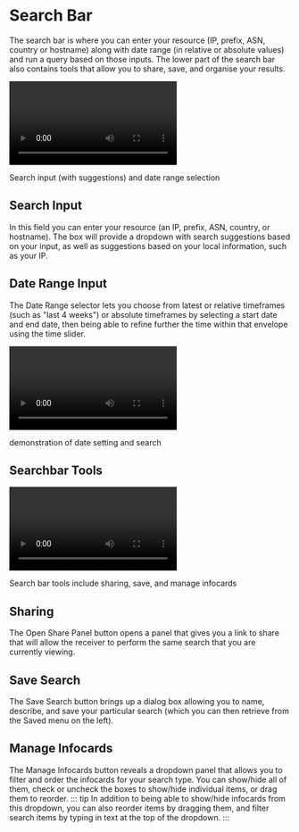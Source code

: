# Search Bar

The search bar is where you can enter your resource (IP, prefix, ASN, country or hostname) along with date range (in relative or absolute values) and run a query based on those inputs. The lower part of the search bar also contains tools that allow you to share, save, and organise your results.
 
 ![searchbar video](/docs/videos/searchbar.mp4)
<figcaption>Search input (with suggestions) and date range selection</figcaption>

## Search Input

In this field you can enter your resource (an IP, prefix, ASN, country, or hostname). The box will provide a dropdown with search suggestions based on your input, as well as suggestions based on your local information, such as your IP.


## Date Range Input

The Date Range selector lets you choose from latest or relative timeframes (such as "last 4 weeks") or absolute timeframes by selecting a start date and end date, then being able to refine further the time within that envelope using the time slider.


![datesearch video](/docs/videos/date-range-setting.mp4)
<figcaption>demonstration of date setting and search</figcaption>


## Searchbar Tools
![datesearch video](/docs/videos/share-save-organise.mp4)
<figcaption>Search bar tools include sharing, save, and manage infocards</figcaption>


## Sharing

The Open Share Panel button opens a panel that gives you a link to share that will allow the receiver to perform the same search that you are currently viewing.

## Save Search

The Save Search button brings up a dialog box allowing you to name, describe, and save your particular search (which you can then retrieve from the Saved menu on the left).

## Manage Infocards

The Manage Infocards button reveals a dropdown panel that allows you to filter and order the infocards for your search type. You can show/hide all of them, check or uncheck the boxes to show/hide individual items, or drag them to reorder.
::: tip
In addition to being able to show/hide infocards from this dropdown, you can also reorder items by dragging them, and filter search items by typing in text at the top of the dropdown.
:::

